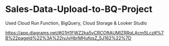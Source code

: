 # Sales-Data-Upload-to-BQ-Project
Used Cloud Run Function, BigQuery, Cloud Storage &amp; Looker Studio 


https://app.diagrams.net/#G1H1FWZ2ka5vCRCOftAUMlZRRqLAcm5Lcz#%7B%22pageId%22%3A%22jyJyHbrMHufosZ_5J162%22%7D
